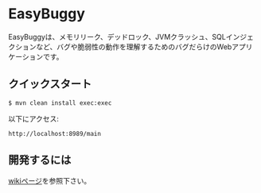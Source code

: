 EasyBuggy
=

EasyBuggyは、メモリリーク、デッドロック、JVMクラッシュ、SQLインジェクションなど、バグや脆弱性の動作を理解するためのバグだらけのWebアプリケーションです。

クイックスタート
-

    $ mvn clean install exec:exec

以下にアクセス:

    http://localhost:8989/main
    
開発するには
-
   
[wikiページ](https://github.com/k-tamura/easybuggy/wiki#to-develop-on-eclipse)を参照下さい。
